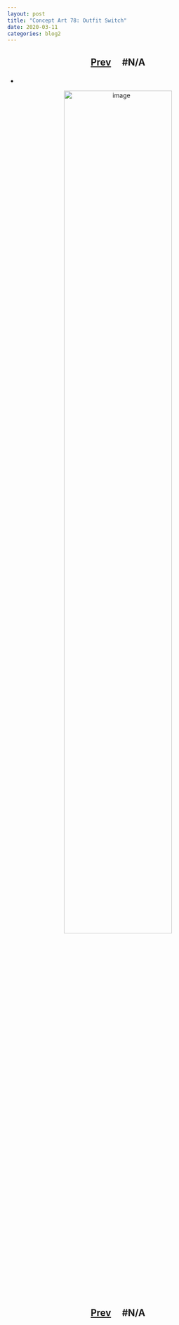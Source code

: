```yaml
---
layout: post
title: "Concept Art 78: Outfit Switch"
date: 2020-03-11
categories: blog2
---
```


<h2>
  <p style="text-align:center;">
    <a href="/wingsofthechorus/archive/2020/03/09/conceptart77">Prev</a>
    &nbsp;&nbsp;&nbsp;
#N/A
  </p>
</h2>

-

<p style="text-align:center;">
  <img src="/wingsofthechorus/images/conceptart/ca78.png" width="70%" alt="image"/>
</p>

<h2>
  <p style="text-align:center;">
    <a href="/wingsofthechorus/archive/2020/03/09/conceptart77">Prev</a>
    &nbsp;&nbsp;&nbsp;
#N/A
  </p>
</h2>
